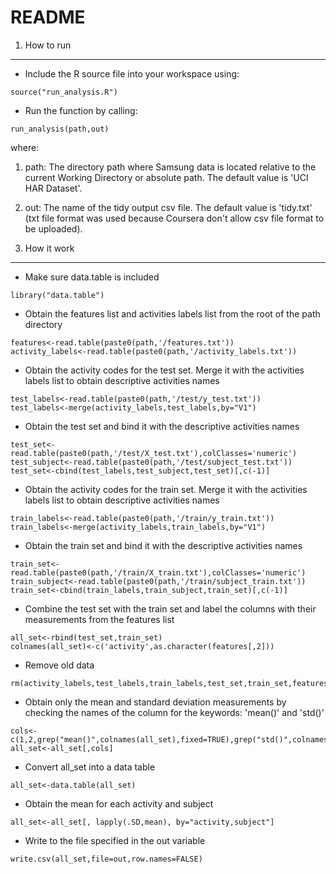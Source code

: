 README
======
1. How to run
----------

* Include the R source file into your workspace using:

```
source("run_analysis.R")
```

* Run the function by calling:

```
run_analysis(path,out)
```

where:

1. path: The directory path where Samsung data is located relative to the current Working Directory or absolute path. The default value is 'UCI HAR Dataset'.

2. out: The name of the tidy output csv file. The default value is 'tidy.txt' (txt file format was used because Coursera don't allow csv file format to be uploaded).

2. How it work
-----------

* Make sure data.table is included

```
library("data.table")
```

* Obtain the features list and activities labels list from the root of the path directory

```
features<-read.table(paste0(path,'/features.txt'))
activity_labels<-read.table(paste0(path,'/activity_labels.txt'))
```

* Obtain the activity codes for the test set. Merge it with the activities labels list to obtain descriptive activities names

```
test_labels<-read.table(paste0(path,'/test/y_test.txt'))
test_labels<-merge(activity_labels,test_labels,by="V1")
```

* Obtain the test set and bind it with the descriptive activities names

```
test_set<-read.table(paste0(path,'/test/X_test.txt'),colClasses='numeric')
test_subject<-read.table(paste0(path,'/test/subject_test.txt'))
test_set<-cbind(test_labels,test_subject,test_set)[,c(-1)]
```

* Obtain the activity codes for the train set. Merge it with the activities labels list to obtain descriptive activities names

```
train_labels<-read.table(paste0(path,'/train/y_train.txt'))
train_labels<-merge(activity_labels,train_labels,by="V1")
```

* Obtain the train set and bind it with the descriptive activities names

```
train_set<-read.table(paste0(path,'/train/X_train.txt'),colClasses='numeric')
train_subject<-read.table(paste0(path,'/train/subject_train.txt'))
train_set<-cbind(train_labels,train_subject,train_set)[,c(-1)]
```

* Combine the test set with the train set and label the columns with their measurements from the features list

```
all_set<-rbind(test_set,train_set)
colnames(all_set)<-c('activity',as.character(features[,2]))
```

* Remove old data

```
rm(activity_labels,test_labels,train_labels,test_set,train_set,features)
```

* Obtain only the mean and standard deviation measurements by checking the names of the column for the keywords: 'mean()' and 'std()'

```
cols<-c(1,2,grep("mean()",colnames(all_set),fixed=TRUE),grep("std()",colnames(all_set),fixed=TRUE))
all_set<-all_set[,cols]
```

* Convert all_set into a data table

```
all_set<-data.table(all_set)
```

* Obtain the mean for each activity and subject

```
all_set<-all_set[, lapply(.SD,mean), by="activity,subject"]
```

* Write to the file specified in the out variable

```
write.csv(all_set,file=out,row.names=FALSE)
```
